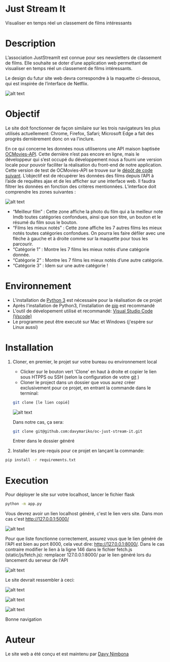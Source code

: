 # Just Stream It
Visualiser en temps réel un classement de films intéressants

# Description 
L’association JustStreamIt est connue pour ses newsletters de classement de films.
Elle souhaite se doter d’une application web permettant de visualiser en temps réel un classement de films intéressants.

Le design du futur site web devra correspondre à la maquette ci-dessous, qui est inspirée de l’interface de Netflix.

![alt text](https://github.com/davymariko/oc-just-stream-it/blob/main/assets/maquette.png)

# Objectif
Le site doit fonctionner de façon similaire sur les trois navigateurs les plus utilisés actuellement: Chrome, Firefox, Safari; Microsoft Edge a fait des progrès dernièrement donc on va l'inclure.

En ce qui concerne les données nous utiliserons une API maison baptisée [OCMovies-API](https://github.com/OpenClassrooms-Student-Center/OCMovies-API-EN-FR). Cette dernière n’est pas encore en ligne, mais le développeur qui s’est occupé du développement nous a fourni une version locale pour pouvoir faciliter la réalisation du front-end de notre application. Cette version de test de OCMovies-API se trouve sur le [dépôt de code suivant](https://github.com/OpenClassrooms-Student-Center/OCMovies-API-EN-FR). L’objectif est de récupérer les données des films depuis l’API à l’aide de requêtes ajax et de les afficher sur une interface web. Il faudra filtrer les données en fonction des critères mentionnées. L’interface doit comprendre les zones suivantes : 

![alt text](https://user.oc-static.com/upload/2020/09/08/15995704263121_NETFLIX_GRAPHIQUE_FR.png)

- “Meilleur film” : Cette zone affiche la photo du film qui a la meilleur note Imdb toutes catégories confondues, ainsi que son titre, un bouton et le résumé du film sous le bouton.
- “Films les mieux notés” : Cette zone affiche les 7 autres films les mieux notés toutes catégories confondues. On pourra les faire défiler avec une flèche à gauche et à droite comme sur la maquette pour tous les parcourir.
- “Catégorie 1” : Montre les 7 films les mieux notés d’une catégorie donnée. 
- “Catégorie 2” : Montre les 7 films les mieux notés d’une autre catégorie.
- “Catégorie 3” : Idem sur une autre catégorie !

# Environnement
* L'installation de [Python 3](https://www.python.org/downloads/) est nécessaire pour la réalisation de ce projet
* Après l'installation de Python3, l'installation de [pip](https://pypi.org/project/pip/) est recommandé
* L'outil de dévelopement utilisé et recommandé: [Visual Studio Code (Vscode)](https://code.visualstudio.com/)
* Le programme peut être executé sur Mac et Windows (j'espère sur Linux aussi)

# Installation
1. Cloner, en premier, le projet sur votre bureau ou environnement local
   - Clicker sur le bouton vert 'Clone' en haut à droite et copier le lien sous HTPPS ou SSH (selon la configuration de votre [git](https://git-scm.com/) )
   - Cloner le project dans un dossier que vous aurez créer exclusivement pour ce projet, en entrant la commande dans le terminal:
    ```bash
    git clone [le lien copié]
    ```
    
    ![alt text](https://github.com/davymariko/oc-just-stream-it/blob/main/assets/clone.JPG)
    
    Dans notre cas, ça sera:
    ```bash
    git clone git@github.com:davymariko/oc-just-stream-it.git
    ```
   Entrer dans le dossier généré
 
2. Installer les pre-requis pour ce projet en lançant la commande:
```bash
pip install -r requirements.txt
```

# Execution
Pour déployer le site sur votre localhost, lancer le fichier flask 
```bash
python -m app.py
```
Vous devrez avoir un lien localhost généré, c'est le lien vers site.
Dans mon cas c'est http://127.0.0.1:5000/


![alt text](https://github.com/davymariko/oc-just-stream-it/blob/main/assets/flask.JPG)


Pour que liste fonctionne correctement, assurez vous que le lien généré de l'API est bien au port 8000, cela veut dire: http://127.0.0.1:8000/. Dans le cas contraire modifier le lien à la ligne 146 dans le fichier fetch.js (static/js/fetch.js): remplacer 127.0.0.1:8000/ par le lien généré lors du lancement du serveur de l'API

![alt text](https://github.com/davymariko/oc-just-stream-it/blob/main/assets/fetch.JPG)

Le site devrait ressembler à ceci:

![alt text](https://github.com/davymariko/oc-just-stream-it/blob/main/assets/web1.JPG)

![alt text](https://github.com/davymariko/oc-just-stream-it/blob/main/assets/web2.JPG)

![alt text](https://github.com/davymariko/oc-just-stream-it/blob/main/assets/web3.JPG)


Bonne navigation

# Auteur
Le site web a été conçu et est maintenu par [Davy Nimbona](https://www.linkedin.com/in/davy-nimbona/)
